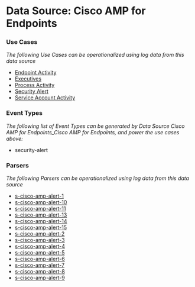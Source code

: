 Data Source: Cisco AMP for Endpoints
====================================

### Use Cases

_The following Use Cases can be operationalized using log data from this data source_

* [Endpoint Activity](usecase_endpoint_activity.md)
* [Executives](usecase_executives.md)
* [Process Activity](usecase_process_activity.md)
* [Security Alert](usecase_security_alert.md)
* [Service Account Activity](usecase_service_account_activity.md)


### Event Types

_The following list of Event Types can be generated by Data Source Cisco AMP for Endpoints_Cisco AMP for Endpoints, and power the use cases above:_

- security-alert


### Parsers

_The following Parsers can be operationalized using log data from this data source_

* [s-cisco-amp-alert-1](parserContent_s-cisco-amp-alert-1.md)
* [s-cisco-amp-alert-10](parserContent_s-cisco-amp-alert-10.md)
* [s-cisco-amp-alert-11](parserContent_s-cisco-amp-alert-11.md)
* [s-cisco-amp-alert-13](parserContent_s-cisco-amp-alert-13.md)
* [s-cisco-amp-alert-14](parserContent_s-cisco-amp-alert-14.md)
* [s-cisco-amp-alert-15](parserContent_s-cisco-amp-alert-15.md)
* [s-cisco-amp-alert-2](parserContent_s-cisco-amp-alert-2.md)
* [s-cisco-amp-alert-3](parserContent_s-cisco-amp-alert-3.md)
* [s-cisco-amp-alert-4](parserContent_s-cisco-amp-alert-4.md)
* [s-cisco-amp-alert-5](parserContent_s-cisco-amp-alert-5.md)
* [s-cisco-amp-alert-6](parserContent_s-cisco-amp-alert-6.md)
* [s-cisco-amp-alert-7](parserContent_s-cisco-amp-alert-7.md)
* [s-cisco-amp-alert-8](parserContent_s-cisco-amp-alert-8.md)
* [s-cisco-amp-alert-9](parserContent_s-cisco-amp-alert-9.md)
